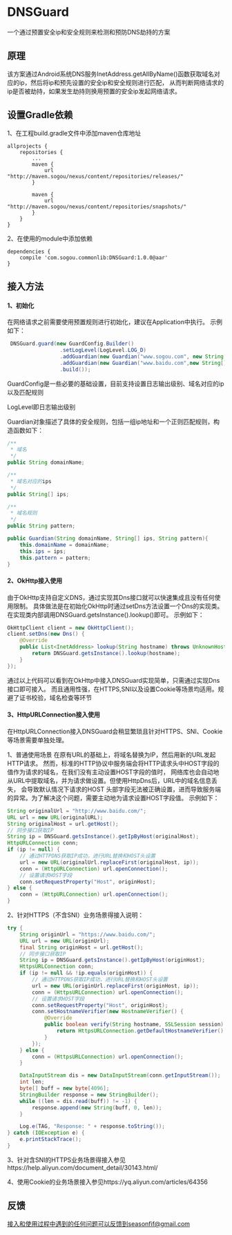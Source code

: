 DNSGuard
========

一个通过预置安全ip和安全规则来检测和预防DNS劫持的方案

## **原理**
该方案通过Android系统DNS服务InetAddress.getAllByName()函数获取域名对应的ip，然后将ip和预先设置的安全ip和安全规则进行匹配，
从而判断网络请求的ip是否被劫持，如果发生劫持则换用预置的安全ip发起网络请求。

## **设置Gradle依赖**
1、在工程build.gradle文件中添加maven仓库地址 
```
allprojects {
    repositories {
        ...
        maven {
            url "http://maven.sogou/nexus/content/repositories/releases/"
        }

        maven {
            url "http://maven.sogou/nexus/content/repositories/snapshots/"
        }
    }
}
```

2、在使用的module中添加依赖
```
dependencies {
    compile 'com.sogou.commonlib:DNSGuard:1.0.0@aar'
}
```
## **接入方法**
#### **1、初始化**
在网络请求之前需要使用预置规则进行初始化，建议在Application中执行。
示例如下：
```java
 DNSGuard.guard(new GuardConfig.Builder()
                 .setLogLevel(LogLevel.LOG_D)
                 .addGuardian(new Guardian("www.sogou.com", new String[]{"111.202.102", "111.202.100.49", "111.202.102.51"}, "111.202.\\d{1,3}.\\d{1,3}"))
                 .addGuardian(new Guardian("www.baidu.com",new String[]{"61.135.169.125"}, "61.135.19.\\d{1,3}"))
                 .build());
```
GuardConfig是一些必要的基础设置，目前支持设置日志输出级别、域名对应的ip以及匹配规则

LogLevel即日志输出级别

Guardian对象描述了具体的安全规则，包括一组ip地址和一个正则匹配规则，构造函数如下：
```java
/**
 * 域名
 */
public String domainName;

/**
 * 域名对应的ips
 */
public String[] ips;

/**
 * 域名规则
 */
public String pattern;

public Guardian(String domainName, String[] ips, String pattern){
    this.domainName = domainName;
    this.ips = ips;
    this.pattern = pattern;
}
```

#### **2、OkHttp接入使用**
由于OkHttp支持自定义DNS，通过实现其Dns接口就可以快速集成且没有任何使用限制。
具体做法是在初始化OkHttp时通过setDns方法设置一个Dns的实现类。
在实现类内部调用DNSGuard.getsInstance().lookup()即可。
示例如下：
```java
OkHttpClient client = new OkHttpClient();
client.setDns(new Dns() {
    @Override
    public List<InetAddress> lookup(String hostname) throws UnknownHostException {
        return DNSGuard.getsInstance().lookup(hostname);
    }
});
```
通过以上代码可以看到在OkHttp中接入DNSGuard实现简单，只需通过实现Dns接口即可接入。
而且通用性强，在HTTPS,SNI以及设置Cookie等场景均适用。规避了证书校验，域名检查等环节
#### **3、HttpURLConnection接入使用**
在HttpURLConnection接入DNSGuard会稍显繁琐且针对HTTPS、SNI、Cookie等场景需要单独处理。

1、普通使用场景
在原有URL的基础上，将域名替换为IP，然后用新的URL发起HTTP请求。
然而，标准的HTTP协议中服务端会将HTTP请求头中HOST字段的值作为请求的域名，在我们没有主动设置HOST字段的值时，
网络库也会自动地从URL中提取域名，并为请求做设置。但使用HttpDns后，URL中的域名信息丢失，
会导致默认情况下请求的HOST 头部字段无法被正确设置，进而导致服务端的异常。为了解决这个问题，需要主动地为请求设置HOST字段值。
示例如下：
```java
String originalUrl = "http://www.baidu.com/";
URL url = new URL(originalURL);
String originalHost = url.getHost(); 
// 同步接口获取IP 
String ip = DNSGuard.getsInstance().getIpByHost(originalHost); 
HttpURLConnection conn; 
if (ip != null) { 
    // 通过HTTPDNS获取IP成功，进行URL替换和HOST头设置 
    url = new URL(originalUrl.replaceFirst(originalHost, ip)); 
    conn = (HttpURLConnection) url.openConnection(); 
    // 设置请求HOST字段 
    conn.setRequestProperty("Host", originHost); 
} else { 
    conn = (HttpURLConnection) url.openConnection(); 
}
```

2、针对HTTPS（不含SNI）业务场景得接入说明：
```java
try {
    String originUrl = "https://www.baidu.com/";
    URL url = new URL(originUrl);
    final String originHost = url.getHost();
    // 同步接口获取IP
    String ip = DNSGuard.getsInstance().getIpByHost(originHost);
    HttpsURLConnection conn;
    if (ip != null && !ip.equals(originHost)) {
        // 通过HTTPDNS获取IP成功，进行URL替换和HOST头设置
        url = new URL(originUrl.replaceFirst(originHost, ip));
        conn = (HttpsURLConnection) url.openConnection();
        // 设置请求HOST字段
        conn.setRequestProperty("Host", originHost);
        conn.setHostnameVerifier(new HostnameVerifier() {
            @Override
            public boolean verify(String hostname, SSLSession session) {
                return HttpsURLConnection.getDefaultHostnameVerifier().verify(originHost, session);
            }
        });
    } else {
        conn = (HttpsURLConnection) url.openConnection();
    }

    DataInputStream dis = new DataInputStream(conn.getInputStream());
    int len;
    byte[] buff = new byte[4096];
    StringBuilder response = new StringBuilder();
    while ((len = dis.read(buff)) != -1) {
        response.append(new String(buff, 0, len));
    }

    Log.e(TAG, "Response: " + response.toString());
} catch (IOException e) {
    e.printStackTrace();
}
```

3、针对含SNI的HTTPS业务场景得接入参见https://help.aliyun.com/document_detail/30143.html/

4、使用Cookie的业务场景接入参见https://yq.aliyun.com/articles/64356

## **反馈**
接入和使用过程中遇到的任何问题可以反馈到seasonfif@gmail.com